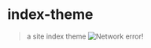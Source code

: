 # index-theme
> a site index theme
![Network error!](https://morainzh.github.io/File-saving/blog-index.PNG)
